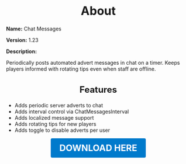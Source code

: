<h1 style="text-align:center; font-size:2rem; font-weight:bold;">About</h1>

**Name:**
Chat Messages

**Version:**
1.23

**Description:**

Periodically posts automated advert messages in chat on a timer. Keeps players informed with rotating tips even when staff are offline.

<h2 style="text-align:center; font-size:1.5rem; font-weight:bold;">Features</h2>

- Adds periodic server adverts to chat
- Adds interval control via ChatMessagesInterval
- Adds localized message support
- Adds rotating tips for new players
- Adds toggle to disable adverts per user





<p align="center"><a href="https://github.com/LiliaFramework/Modules/raw/refs/heads/gh-pages/chatmessages.zip" style="display:inline-block;padding:12px 24px;font-size:1.5rem;font-weight:bold;text-decoration:none;color:#fff;background-color:var(--md-primary-fg-color,#007acc);border-radius:4px;">DOWNLOAD HERE</a></p>